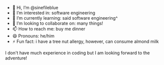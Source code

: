 - 👋 Hi, I’m @sinefileblue
- 👀 I’m interested in: software engineering
- 🌱 I’m currently learning: said software engineering^
- 💞️ I’m looking to collaborate on: many things!
- 📫 How to reach me: buy me dinner
- 😄 Pronouns: he/him
- ⚡ Fun fact: i have a tree nut allergy, however, can consume almond milk

I don't have much experience in coding but I am looking forward to the adventure!

<!---
sinefileblue/sinefileblue is a ✨ special ✨ repository because its `README.md` (this file) appears on your GitHub profile.
You can click the Preview link to take a look at your changes.
--->
